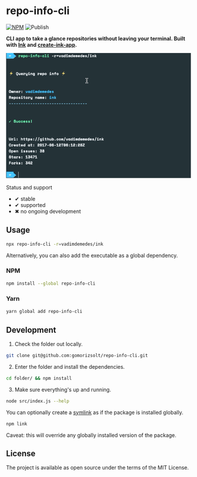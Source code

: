 # repo-info-cli

[![NPM](https://img.shields.io/npm/v/repo-info-cli.svg)](https://www.npmjs.com/package/repo-info-cli) ![Publish](https://github.com/gomorizsolt/repo-info-cli/workflows/Publish/badge.svg)

**CLI app to take a glance repositories without leaving your terminal. Built with [Ink](https://github.com/vadimdemedes/ink) and [create-ink-app](https://github.com/vadimdemedes/create-ink-app).**

![](media/demo.gif)

Status and support

- &#x2714; stable
- &#x2714; supported
- &#x2716; no ongoing development

## Usage

```sh
npx repo-info-cli -r=vadimdemedes/ink
```

Alternatively, you can also add the executable as a global dependency.

### NPM

```sh
npm install --global repo-info-cli
```

### Yarn

```sh
yarn global add repo-info-cli
```

## Development

1. Check the folder out locally.

```sh
git clone git@github.com:gomorizsolt/repo-info-cli.git
```

2. Enter the folder and install the dependencies.

```sh
cd folder/ && npm install
```

3. Make sure everything's up and running.

```sh
node src/index.js --help
```

You can optionally create a [symlink](https://docs.npmjs.com/cli/link) as if the package is installed globally.

```sh
npm link
```

Caveat: this will override any globally installed version of the package.

## License

The project is available as open source under the terms of the MIT License.
